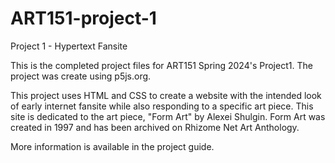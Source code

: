 # ART151-project-1
Project 1 - Hypertext Fansite

This is the completed project files for ART151 Spring 2024's Project1. The project was create using p5js.org.

This project uses HTML and CSS to create a website with the intended look of early internet fansite while also responding to a specific art piece. 
This site is dedicated to the art piece, "Form Art" by Alexei Shulgin. Form Art was created in 1997 and has been archived on Rhizome Net Art Anthology.

More information is available in the project guide.
